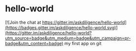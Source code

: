 # hello-world

[![Join the chat at https://gitter.im/askdiligence/hello-world](https://badges.gitter.im/askdiligence/hello-world.svg)](https://gitter.im/askdiligence/hello-world?utm_source=badge&utm_medium=badge&utm_campaign=pr-badge&utm_content=badge)
my first app on git
